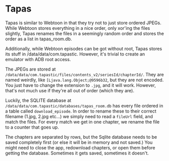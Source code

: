 # Tapas

Tapas is similar to Webtoon in that they try not to just store ordered JPEGs. While Webtoon stores everything in a nice order, only xor'ing the files slightly, Tapas renames the files in a seemingly random order and stores the order as a list in tapas_room.db.

Additionally, while Webtoon episodes can be got without root, Tapas stores its stuff in /data/data/com.tapastic. However, it's trivial to create an emulator with ADB root access.

The JPEGs are stored at `/data/data/com.tapastic/files/contents_v2/seriesId/chapterId/`. They are named weirdly, like `[Ljava.lang.Object;@9596b32`, but they are not encoded. You just have to change the extension to `.jpg`, and it will work. However, that's not much use if they're all out of order (which they are).

Luckily, the SQLITE database at `/data/data/com.tapastic/databases/tapas_room.db` has every file ordered in a table called `download_episode`. In order to rename these to their correct filename (1.jpg, 2.jpg etc...) we simply need to read a `fileUrl` field, and match the files. For every match we get in one chapter, we rename the file to a counter that goes up.

The chapters are separated by rows, but the Sqlite database needs to be saved completely first (or else it will be in memory and not saved.) You might need to close the app, redownload chapters, or open them before getting the database. Sometimes it gets saved, sometimes it doesn't.
